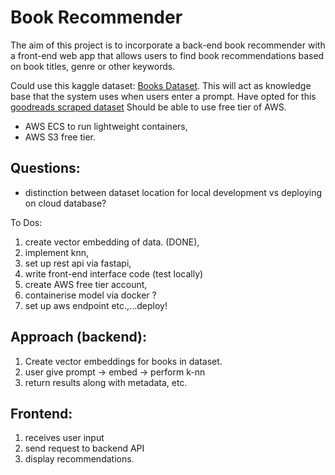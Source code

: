 # Book Recommender
The aim of this project is to incorporate a back-end book recommender with a front-end web app that allows users to find book recommendations based on book titles, genre or 
other keywords.

Could use this kaggle dataset: [Books Dataset](https://www.kaggle.com/datasets/elvinrustam/books-dataset?select=BooksDataset.csv). This will act as 
knowledge base that the system uses when users enter a prompt. 
Have opted for this [goodreads scraped dataset](https://www.kaggle.com/datasets/jealousleopard/goodreadsbooks?resource=download)
Should be able to use free tier of AWS. 

- AWS ECS to run lightweight containers,
- AWS S3 free tier.

## Questions:
- distinction between dataset location for local development vs deploying on cloud database?

To Dos:
1. create vector embedding of data. (DONE),
2. implement knn,
3. set up rest api via fastapi,
4. write front-end interface code (test locally)
5. create AWS free tier account, 
6. containerise model via docker ? 
7. set up aws endpoint etc.,...deploy!


## Approach (backend):

1. Create vector embeddings for books in dataset.
2. user give prompt -> embed -> perform k-nn 
3. return results along with metadata, etc. 

## Frontend:

1. receives user input
2. send request to backend API
3. display recommendations.